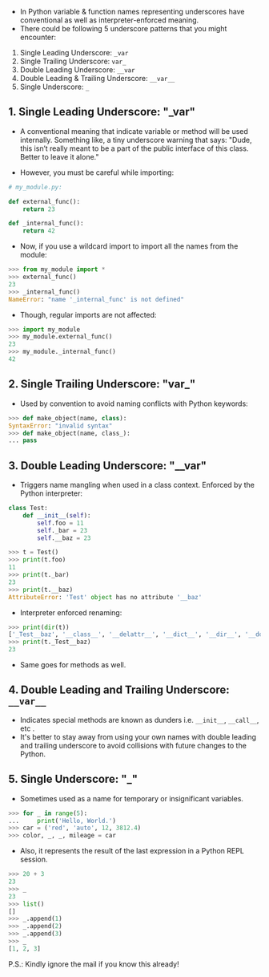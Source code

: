 
- In Python variable & function names representing underscores have conventional as well as interpreter-enforced meaning.
- There could be following 5 underscore patterns that you might encounter:

1. Single Leading Underscore: `_var`
2. Single Trailing Underscore: `var_`
3. Double Leading Underscore: `__var`
4. Double Leading & Trailing Underscore: `__var__`
5. Single Underscore: `_`

## 1. Single Leading Underscore: "_var"

- A conventional meaning that indicate variable or method will be used internally. Something like, a tiny underscore warning that says: "Dude, this isn’t really meant to be a part of the
public interface of this class. Better to leave it alone."

- However, you must be careful while importing:

```Python
# my_module.py:

def external_func():
    return 23

def _internal_func():
    return 42
```

- Now, if you use a wildcard import to import all the names from the module:

```Python
>>> from my_module import *
>>> external_func()
23
>>> _internal_func()
NameError: "name '_internal_func' is not defined"
```

- Though, regular imports are not affected:

```Python
>>> import my_module
>>> my_module.external_func()
23
>>> my_module._internal_func()
42
```

## 2. Single Trailing Underscore: "var_"

- Used by convention to avoid naming conflicts with Python keywords:

```Python
>>> def make_object(name, class):
SyntaxError: "invalid syntax"
>>> def make_object(name, class_):
... pass
```

## 3. Double Leading Underscore: "__var"

- Triggers name mangling when used in a class context. Enforced by the Python interpreter:

```Python
class Test:
    def __init__(self):
        self.foo = 11
        self._bar = 23
        self.__baz = 23

>>> t = Test()
>>> print(t.foo)   
11 
>>> print(t._bar)     
23
>>> print(t.__baz) 
AttributeError: 'Test' object has no attribute '__baz'
```
- Interpreter enforced renaming:
```Python
>>> print(dir(t))    
['_Test__baz', '__class__', '__delattr__', '__dict__', '__dir__', '__doc__', '__eq__', '__format__', '__ge__', '__getattribute__', '__gt__', '__hash__', '__init__', '__init_subclass__', '__le__', '__lt__', '__module__', '__ne__', '__new__', '__reduce__', '__reduce_ex__', '__repr__', '__setattr__', '__sizeof__', '__str__', '__subclasshook__', '__weakref__', '_bar', 'foo']
>>> print(t._Test__baz)
23
```
- Same goes for methods as well.

## 4. Double Leading and Trailing Underscore: `__var__`

- Indicates special methods are known as dunders i.e. `__init__`, `__call__`, etc  .
- It's better to stay away from using your own names with double leading and trailing underscore to avoid collisions with future changes to the Python.

## 5. Single Underscore: "_"

- Sometimes used as a name for temporary or insignificant variables. 
```Python
>>> for _ in range(5):
...     print('Hello, World.')
>>> car = ('red', 'auto', 12, 3812.4)
>>> color, _, _, mileage = car
```
- Also, it represents the result of the last expression in a Python REPL session.
```Python
>>> 20 + 3
23
>>> _
23
>>> list()
[]
>>> _.append(1)
>>> _.append(2)
>>> _.append(3)
>>> _
[1, 2, 3]
```

P.S.: Kindly ignore the mail if you know this already!
